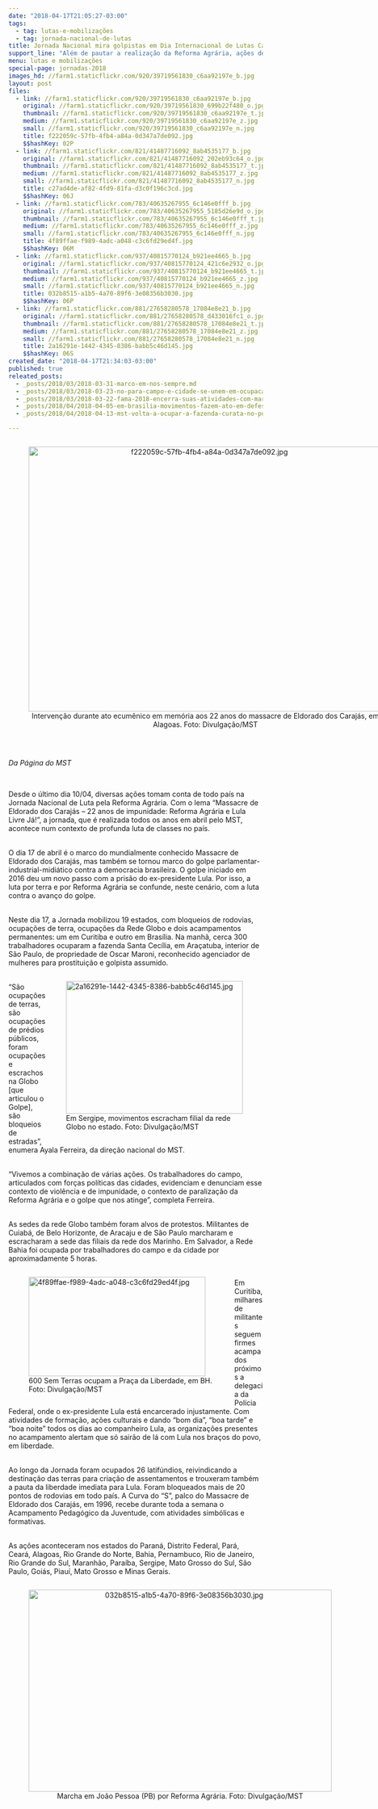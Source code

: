 ```yaml
---
date: "2018-04-17T21:05:27-03:00"
tags:
  - tag: lutas-e-mobilizações
  - tag: jornada-nacional-de-lutas
title: Jornada Nacional mira golpistas em Dia Internacional de Lutas Camponesas
support_line: "Além de pautar a realização da Reforma Agrária, ações denunciam a Globo e exigem liberdade para Lula"
menu: lutas e mobilizações
special-page: jornadas-2018
images_hd: //farm1.staticflickr.com/920/39719561830_c6aa92197e_b.jpg
layout: post
files:
  - link: //farm1.staticflickr.com/920/39719561830_c6aa92197e_b.jpg
    original: //farm1.staticflickr.com/920/39719561830_699b22f480_o.jpg
    thumbnail: //farm1.staticflickr.com/920/39719561830_c6aa92197e_t.jpg
    medium: //farm1.staticflickr.com/920/39719561830_c6aa92197e_z.jpg
    small: //farm1.staticflickr.com/920/39719561830_c6aa92197e_n.jpg
    title: f222059c-57fb-4fb4-a84a-0d347a7de092.jpg
    $$hashKey: 02P
  - link: //farm1.staticflickr.com/821/41487716092_8ab4535177_b.jpg
    original: //farm1.staticflickr.com/821/41487716092_202eb93c64_o.jpg
    thumbnail: //farm1.staticflickr.com/821/41487716092_8ab4535177_t.jpg
    medium: //farm1.staticflickr.com/821/41487716092_8ab4535177_z.jpg
    small: //farm1.staticflickr.com/821/41487716092_8ab4535177_n.jpg
    title: c27ad4de-af82-4fd9-81fa-d3c0f196c3cd.jpg
    $$hashKey: 06J
  - link: //farm1.staticflickr.com/783/40635267955_6c146e0fff_b.jpg
    original: //farm1.staticflickr.com/783/40635267955_5185d26e9d_o.jpg
    thumbnail: //farm1.staticflickr.com/783/40635267955_6c146e0fff_t.jpg
    medium: //farm1.staticflickr.com/783/40635267955_6c146e0fff_z.jpg
    small: //farm1.staticflickr.com/783/40635267955_6c146e0fff_n.jpg
    title: 4f89ffae-f989-4adc-a048-c3c6fd29ed4f.jpg
    $$hashKey: 06M
  - link: //farm1.staticflickr.com/937/40815770124_b921ee4665_b.jpg
    original: //farm1.staticflickr.com/937/40815770124_421c6e2932_o.jpg
    thumbnail: //farm1.staticflickr.com/937/40815770124_b921ee4665_t.jpg
    medium: //farm1.staticflickr.com/937/40815770124_b921ee4665_z.jpg
    small: //farm1.staticflickr.com/937/40815770124_b921ee4665_n.jpg
    title: 032b8515-a1b5-4a70-89f6-3e08356b3030.jpg
    $$hashKey: 06P
  - link: //farm1.staticflickr.com/881/27658280578_17084e8e21_b.jpg
    original: //farm1.staticflickr.com/881/27658280578_d433016fc1_o.jpg
    thumbnail: //farm1.staticflickr.com/881/27658280578_17084e8e21_t.jpg
    medium: //farm1.staticflickr.com/881/27658280578_17084e8e21_z.jpg
    small: //farm1.staticflickr.com/881/27658280578_17084e8e21_n.jpg
    title: 2a16291e-1442-4345-8386-babb5c46d145.jpg
    $$hashKey: 06S
created_date: "2018-04-17T21:34:03-03:00"
published: true
releated_posts:
  - _posts/2018/03/2018-03-31-marco-em-nos-sempre.md
  - _posts/2018/03/2018-03-23-no-para-campo-e-cidade-se-unem-em-ocupacao-da-prefeitura.md
  - _posts/2018/03/2018-03-22-fama-2018-encerra-suas-atividades-com-marcha-e-ato-inter-religioso.md
  - _posts/2018/04/2018-04-05-em-brasilia-movimentos-fazem-ato-em-defesa-da-democracia-do-direito-de-lula-se-candidatar.md
  - _posts/2018/04/2018-04-13-mst-volta-a-ocupar-a-fazenda-curata-no-pontal-do-paranapanema-em-sp.md

---
```

<div style="text-align:center">
<figure class="image" style="display:inline-block"><img alt="f222059c-57fb-4fb4-a84a-0d347a7de092.jpg" height="525" src="//farm1.staticflickr.com/920/39719561830_c6aa92197e_b.jpg" width="700" />
<figcaption>Interven&ccedil;&atilde;o durante ato ecum&ecirc;nico em mem&oacute;ria aos 22 anos do massacre de Eldorado dos Caraj&aacute;s, em Alagoas. Foto: Divulga&ccedil;&atilde;o/MST</figcaption>
</figure>
</div>

<p>&nbsp;</p>

<p><em>Da P&aacute;gina do MST</em></p>

<p>&nbsp;</p>

<p>Desde o &uacute;ltimo dia 10/04, diversas a&ccedil;&otilde;es tomam conta de todo pa&iacute;s na Jornada Nacional de Luta pela Reforma Agr&aacute;ria. Com o lema &ldquo;Massacre de Eldorado dos Caraj&aacute;s &ndash; 22 anos de impunidade: Reforma Agr&aacute;ria e Lula Livre J&aacute;!&rdquo;, a jornada, que &eacute; realizada todos os anos em abril pelo MST, acontece num contexto de profunda luta de classes no pa&iacute;s.</p>

<p><br />
O dia 17 de abril &eacute; o marco do mundialmente conhecido Massacre de Eldorado dos Caraj&aacute;s, mas tamb&eacute;m se tornou marco do golpe parlamentar-industrial-midi&aacute;tico contra a democracia brasileira. O golpe iniciado em 2016 deu um novo passo com a pris&atilde;o do ex-presidente Lula. Por isso, a luta por terra e por Reforma Agr&aacute;ria se confunde, neste cen&aacute;rio, com a luta contra o avan&ccedil;o do golpe.</p>

<p><br />
Neste dia 17, a Jornada mobilizou 19&nbsp;estados, com bloqueios de rodovias, ocupa&ccedil;&otilde;es de terra, ocupa&ccedil;&otilde;es da Rede Globo e dois acampamentos permanentes: um em Curitiba e outro em Bras&iacute;lia. Na manh&atilde;, cerca 300 trabalhadores ocuparam a fazenda Santa Cec&iacute;lia, em Ara&ccedil;atuba, interior de S&atilde;o Paulo, de propriedade de Oscar Maroni, reconhecido agenciador de mulheres para prostitui&ccedil;&atilde;o e golpista assumido.</p>

<figure class="image" style="float:right"><img alt="2a16291e-1442-4345-8386-babb5c46d145.jpg" height="263" src="//farm1.staticflickr.com/881/27658280578_17084e8e21_b.jpg" width="350" />
<figcaption>Em Sergipe, movimentos escracham filial da&nbsp;rede<br />
Globo no estado. Foto: Divulga&ccedil;&atilde;o/MST</figcaption>
</figure>

<p><br />
&ldquo;S&atilde;o ocupa&ccedil;&otilde;es de terras, s&atilde;o ocupa&ccedil;&otilde;es de pr&eacute;dios p&uacute;blicos, foram ocupa&ccedil;&otilde;es e escrachos na Globo [que articulou o Golpe], s&atilde;o bloqueios de estradas&rdquo;, enumera Ayala Ferreira, da dire&ccedil;&atilde;o nacional do MST.&nbsp;</p>

<p><br />
&ldquo;Vivemos a combina&ccedil;&atilde;o de v&aacute;rias a&ccedil;&otilde;es. Os trabalhadores do campo, articulados com for&ccedil;as pol&iacute;ticas das cidades, evidenciam e denunciam esse contexto de viol&ecirc;ncia e de impunidade, o contexto de paraliza&ccedil;&atilde;o da Reforma Agr&aacute;ria e o golpe que nos atinge&rdquo;, completa Ferreira.</p>

<p><br />
As sedes da rede Globo tamb&eacute;m foram alvos de protestos. Militantes de Cuiab&aacute;, de Belo Horizonte, de Aracaju e de S&atilde;o Paulo marcharam e escracharam a sede das filiais da rede dos Marinho. Em Salvador, a Rede Bahia foi ocupada por trabalhadores do campo e da cidade por aproximadamente 5 horas.</p>

<figure class="image" style="float:left"><img alt="4f89ffae-f989-4adc-a048-c3c6fd29ed4f.jpg" height="197" src="//farm1.staticflickr.com/783/40635267955_6c146e0fff_b.jpg" width="350" />
<figcaption>600 Sem Terras ocupam a Pra&ccedil;a da Liberdade, em BH.&nbsp;<br />
Foto: Divulga&ccedil;&atilde;o/MST</figcaption>
</figure>

<p><br />
Em Curitiba, milhares de militantes seguem firmes acampados pr&oacute;ximos a delegacia da Pol&iacute;cia Federal, onde o ex-presidente Lula est&aacute; encarcerado injustamente. Com atividades de forma&ccedil;&atilde;o, a&ccedil;&otilde;es culturais e dando &ldquo;bom dia&rdquo;, &ldquo;boa tarde&rdquo; e &ldquo;boa noite&rdquo; todos os dias ao companheiro Lula, as organiza&ccedil;&otilde;es presentes no acampamento alertam que s&oacute; sair&atilde;o de l&aacute; com Lula nos bra&ccedil;os do povo, em liberdade.</p>

<p><br />
Ao longo da Jornada foram ocupados 26&nbsp;latif&uacute;ndios, reivindicando a destina&ccedil;&atilde;o das terras para cria&ccedil;&atilde;o de assentamentos e trouxeram tamb&eacute;m a pauta da liberdade imediata para Lula. Foram bloqueados mais de 20 pontos de rodovias em todo pa&iacute;s. A Curva do &ldquo;S&rdquo;, palco do Massacre de Eldorado dos Caraj&aacute;s, em 1996, recebe durante toda a semana o Acampamento Pedag&oacute;gico da Juventude, com atividades simb&oacute;licas e formativas.</p>

<p><br />
As a&ccedil;&otilde;es aconteceram nos estados do&nbsp;Paran&aacute;, Distrito Federal, Par&aacute;, Cear&aacute;, Alagoas, Rio Grande do Norte, Bahia, Pernambuco, Rio de Janeiro, Rio Grande do Sul, Maranh&atilde;o, Para&iacute;ba, Sergipe, Mato Grosso do Sul, S&atilde;o Paulo, Goi&aacute;s, Piau&iacute;, Mato Grosso e Minas Gerais.</p>

<div style="text-align:center">
<figure class="image" style="display:inline-block"><img alt="032b8515-a1b5-4a70-89f6-3e08356b3030.jpg" height="400" src="//farm1.staticflickr.com/937/40815770124_b921ee4665_b.jpg" width="600" />
<figcaption>Marcha em Jo&atilde;o Pessoa (PB) por Reforma Agr&aacute;ria. Foto: Divulga&ccedil;&atilde;o/MST</figcaption>
</figure>
</div>

<p>&nbsp;</p>
